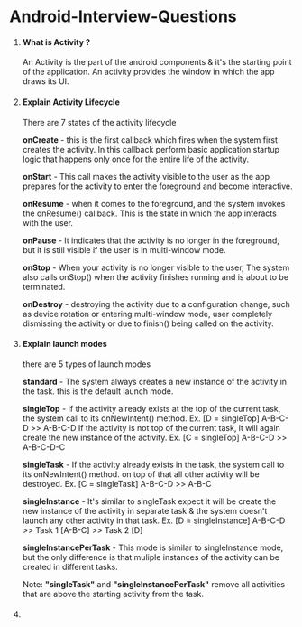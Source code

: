 # Android-Interview-Questions

1. #### What is Activity ?

   An Activity is the part of the android components & it's the starting point of the application. An activity provides the window in which the app draws its UI.
   
2. #### Explain Activity Lifecycle 

   There are 7 states of the activity lifecycle

   **onCreate** - this is the first callback which fires when the system first creates the activity. In this callback perform basic application startup logic that happens only once for the entire life of the activity.

   **onStart** - This call makes the activity visible to the user as the app prepares for the activity to enter the foreground and become interactive.

   **onResume** - when it comes to the foreground, and the system invokes the onResume() callback. This is the state in which the app interacts with the user. 

   **onPause** - It indicates that the activity is no longer in the foreground, but it is still visible if the user is in multi-window mode. 

   **onStop** - When your activity is no longer visible to the user, The system also calls onStop() when the activity finishes running and is about to be terminated.

   **onDestroy** - destroying the activity due to a configuration change, such as device rotation or entering multi-window mode, user completely dismissing the activity or due to              finish() being called on the activity.
   
3.  #### Explain launch modes

      there are 5 types of launch modes
    
      **standard** - The system always creates a new instance of the activity in the task. this is the default launch mode.
    
      **singleTop** - If the activity already exists at the top of the current task, the system call to its onNewIntent() method.
                Ex. [D = singleTop]  A-B-C-D >> A-B-C-D
                If the activity is not top of the current task, it will again create the new instance of the activity.
                Ex. [C = singleTop]  A-B-C-D >> A-B-C-D-C
   
      **singleTask** - If the activity already exists in the task, the system call to its onNewIntent() method. on top of that all other activity will be destroyed.
                Ex. [C = singleTask]  A-B-C-D >> A-B-C
   
      **singleInstance** - It's similar to singleTask expect it will be create the new instance of the activity in separate task & the system doesn't launch any other activity in that                   task.
                Ex. [D = singleInstance]  A-B-C-D >> Task 1 [A-B-C]  >> Task 2 [D]
   
      **singleInstancePerTask** - This mode is similar to singleInstance mode, but the only difference is that muliple instances of the activity can be created in different tasks.

      Note: **"singleTask"** and **"singleInstancePerTask"** remove all activities that are above the starting activity from the task.

5. #### 
